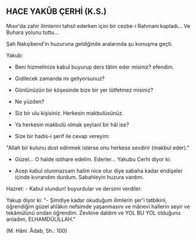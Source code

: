 ## HACE YAKÛB ÇERHİ (K.S.)

Mısır'da zahir ilimlerini tahsil ederken içini bir cezbe-i Rahmani kapladı... Ve Buhara yolunu tuttu...

Şah Nakşibend'in huzuruna geldiğinde aralarında şu konuşma geçti.

Yakub:

- Beni hizmetinize kabul buyurup ders tâlim eder misiniz? efendim.

- Gidilecek zamanda mı geliyorsunuz?

- Gönlünüzün bir köşesinde bize bir yer lütfetmez misiniz?

- Ne yüzden?

- Siz bir ulu kişisiniz. Herkesin makbulüsünüz.

- Ya herkesin makbulü olmak şeytanî bir hâl ise?

- Size bir hadis-i şerif ile cevap vereyim:

"Allah bir kulunu dost edinmek isterse onu herkese sevdirir (makbul eder)."

- Güzel... O halde istihare edelim. Ederler... Yakubu Cerhi diyor ki:

- Acep kabul olunmazsam halim nice olur diye sa­baha kadar endişeler içinde kıvrandım durdum. Sabah­leyin huzura vardım.

Hazret: - Kabul olundun! buyurdular ve dersimi verdiler.

Yakup diyor ki: "- Şimdiye kadar okuduğum ilimle­rin şer'i tatbikini, öğrendiğim güzel ahlâkın nefsimde yaşanmasını ve mânevi hallerin seyir ve tekâmülünü ondan öğrendim. Zevkine daldım ve YOL BU YOL ol­duğunu anladım, ELHAMDÜLİLLAH."

(M. Hâni. Âdab, Sh.: 100)
